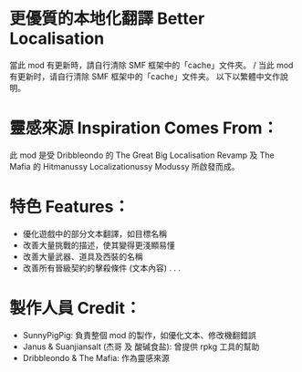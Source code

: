 # 更優質的本地化翻譯 Better Localisation
當此 mod 有更新時，請自行清除 SMF 框架中的「cache」文件夾。 / 当此 mod 有更新时，请自行清除 SMF 框架中的「cache」文件夹。
以下以繁體中文作說明。


# 靈感來源 Inspiration Comes From：
此 mod 是受 Dribbleondo 的 The Great Big Localisation Revamp 及 The Mafia 的 Hitmanussy Localizationussy Modussy 所啟發而成。


# 特色 Features：
- 優化遊戲中的部分文本翻譯，如目標名稱
- 改善大量挑戰的描述，使其變得更淺顯易懂
- 改善大量武器、道具及西裝的名稱
- 改善所有晉級契約的擊殺條件 (文本內容)
.
.
.


# 製作人員 Credit：
- SunnyPigPig: 負責整個 mod 的製作，如優化文本、修改機翻錯誤
- Janus & Suanjiansalt (杰哥 及 酸碱食盐): 曾提供 rpkg 工具的幫助
- Dribbleondo & The Mafia: 作為靈感來源
